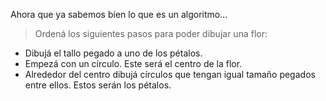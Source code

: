 Ahora que ya sabemos bien lo que es un algoritmo...

> Ordená los siguientes pasos para poder dibujar una flor:
>
* Dibujá el tallo pegado a uno de los pétalos.
* Empezá con un círculo. Este será el centro de la flor.
* Alrededor del centro dibujá círculos que tengan igual tamaño pegados entre ellos. Estos serán los pétalos.

